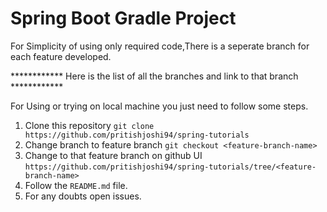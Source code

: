 # **Spring Boot Gradle Project**

For Simplicity of using only required code,There is a seperate branch for each feature developed.

************ Here is the list of all the branches and link to that branch ************

For Using or trying on local machine you just need to follow some steps.

1. Clone this repository  `git clone https://github.com/pritishjoshi94/spring-tutorials`
2. Change branch to feature branch `git checkout <feature-branch-name>`
3. Change to that feature branch on github UI `https://github.com/pritishjoshi94/spring-tutorials/tree/<feature-branch-name>`
4. Follow the `README.md` file.
5. For any doubts open issues. 
